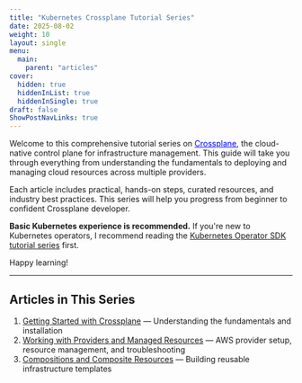 ```yaml
---
title: "Kubernetes Crossplane Tutorial Series"
date: 2025-08-02
weight: 10
layout: single
menu:
  main:
    parent: "articles"
cover:
  hidden: true
  hiddenInList: true
  hiddenInSingle: true
draft: false
ShowPostNavLinks: true
---
```


Welcome to this comprehensive tutorial series on <a href="https://www.crossplane.io/" target="_blank" rel="noopener noreferrer" style="color:blue;">Crossplane</a>, the cloud-native control plane for infrastructure management. This guide will take you through everything from understanding the fundamentals to deploying and managing cloud resources across multiple providers.

Each article includes practical, hands-on steps, curated resources, and industry best practices. This series will help you progress from beginner to confident Crossplane developer.

**Basic Kubernetes experience is recommended.** If you're new to Kubernetes operators, I recommend reading the [Kubernetes Operator SDK tutorial series](../operator-sdk/) first.

Happy learning!

---

## Articles in This Series

1. [Getting Started with Crossplane](./crossplane-part-1/) — Understanding the fundamentals and installation
2. [Working with Providers and Managed Resources](./crossplane-part-2/) — AWS provider setup, resource management, and troubleshooting
3. [Compositions and Composite Resources](./crossplane-part-3/) — Building reusable infrastructure templates
